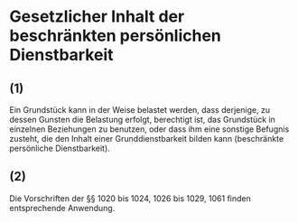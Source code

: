 # Gesetzlicher Inhalt der beschränkten persönlichen Dienstbarkeit



## (1)

 Ein Grundstück kann in der Weise belastet werden, dass derjenige, zu dessen Gunsten die Belastung erfolgt, berechtigt ist, das Grundstück in einzelnen Beziehungen zu benutzen, oder dass ihm eine sonstige Befugnis zusteht, die den Inhalt einer Grunddienstbarkeit bilden kann (beschränkte persönliche Dienstbarkeit).

## (2)

 Die Vorschriften der §§ 1020 bis 1024, 1026 bis 1029, 1061 finden entsprechende Anwendung. 

